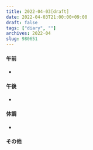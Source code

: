 ```yaml
---
title: 2022-04-03[draft]
date: 2022-04-03T21:00:00+09:00
draft: false
tags: ["diary", ""]
archives: 2022-04
slug: 980651
---
```

#### 午前
- 
#### 午後
- 
#### 体調
- 
#### その他